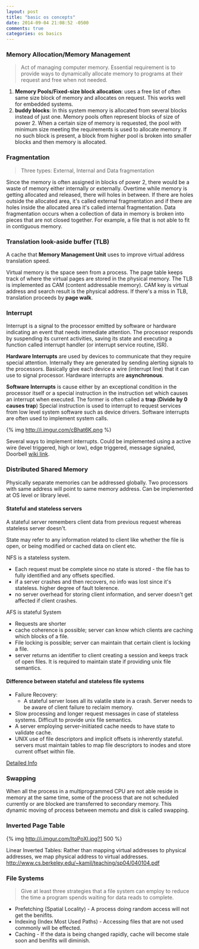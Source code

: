 ```yaml
---
layout: post
title: "basic os concepts"
date: 2014-09-04 21:08:52 -0500
comments: true
categories: os basics
---
```


### Memory Allocation/Memory Management

> Act of managing computer memory. Essential requirement is to provide ways to dynamically allocate memory to programs at their request and free when not needed.

1. **Memory Pools/Fixed-size block allocation**: uses a free list of often same size block of memory and allocates on request. This works well for embedded systems.
2. **buddy blocks**: In this system memory is allocated from several blocks instead of just one. Memory pools often represent blocks of size of power 2. When a certain size of memory is requested, the pool with minimum size meeting the requirements is used to allocate memory. If no such block is present, a block from higher pool is broken into smaller blocks and then memory is allocated.

### Fragmentation

> Three types: External, Internal and Data fragmentation

Since the memory is often assigned in blocks of power 2, there would be a waste of memory either internally or externally. Overtime while memory is getting allocated and released, there will holes in between. If there are holes outside the allocated area, it's called external fragmentation and if there are holes inside the allocated area it's called internal fragmentation.
Data fragmentation occurs when a collection of data in memory is broken into pieces that are not closed together. For example, a file that is not able to fit in contiguous memory.

### Translation look-aside buffer (TLB)

A cache that **Memory Management Unit** uses to improve virtual address translation speed.

Virtual memory is the space seen from a process. The page table keeps track of where the virtual pages are stored in the physical memory. The TLB is implemented as CAM (content addressable memory). CAM key is virtual address and search result is the physical address. If there's a miss in TLB, translation proceeds by **page walk**.

### Interrupt

Interrupt is a signal to the processor emitted by software or hardware indicating an event that needs immediate attention. The processor responds by suspending its current activities, saving its state and executing a function called interrupt handler (or interrupt service routine, ISR).

**Hardware Interrupts** are used by devices to communicate that they require special attention. Internally they are generated by sending alerting signals to the processors. Basically give each device a wire (interrupt line) that it can use to signal processor. Hardware interrupts are **asynchronous**.

**Software Interrupts** is cause either by an exceptional condition in the processor itself or a special instruction in the instruction set which causes an interrupt when executed. The former is often called a **trap** (**Divide by 0 causes trap**)
Special instruction is used to interrupt to request services from low level system software such as device drivers. Software interrupts are often used to implement system calls.

{% img http://i.imgur.com/cBhat6K.png %}

Several ways to implement interrupts. Could be implemented using a active wire (level triggered, high or low), edge triggered, message signaled, Doorbell [wiki link](http://en.wikipedia.org/wiki/Interrupt).

### Distributed Shared Memory

Physically separate memories can be addressed globally. Two processors with same address will point to same memory address. Can be implemented at OS level or library level.

#### Stateful and stateless servers

A stateful server remembers client data from previous request whereas stateless server doesn't.

State may refer to any information related to client like whether the file is open, or being modified or cached data on client etc.

NFS is a stateless system.
- Each request must be complete since no state is stored - the file has to fully identified and any offsets specified.
- if a server crashes and then recovers, no info was lost since it's stateless. higher degree of fault tolerence.
- no server overhead for storing client information, and server doesn't get affected if client crashes.


AFS is stateful System
- Requests are shorter
- cache coherence is possible; server can know which clients are caching which blocks of a file.
- File locking is possible; server can maintain that certain client is locking a file.
- server returns an identifier to client creating a session and keeps track of open files. It is required to maintain state if providing unix file semantics.


#### Difference between stateful and stateless file systems

- Failure Recovery:
    * A stateful server loses all its valatile state in a crash. Server needs to be aware of client failure to reclaim memory.
- Slow processing and longer request messages in case of stateless systems. Difficult to provide unix file semantics.
- A server employing server-iniitiated cache needs to have state to validate cache.
- UNIX use of file descriptors and implicit offsets is inherently stateful. servers must maintain tables to map file descriptors to inodes and store current offset within file.

[Detailed Info](http://www.cs.gmu.edu/~setia/cs571-F02/slides/lec9.pdf)

### Swapping

When all the process in a multiprogrammed CPU are not able reside in memory at the same time, some of the process that are not scheduled currently or are blocked are transferred to secondary memory. This dynamic moving of process between memotu and disk is called swapping.

### Inverted Page Table

{% img http://i.imgur.com/ItoPoXI.jpg?1 500 %}

Linear Inverted Tables: Rather than mapping virtual addresses to physical addresses, we map physical address to virtual addresses.
http://www.cs.berkeley.edu/~kamil/teaching/sp04/040104.pdf

### File Systems

> Give at least three strategies that a file system can employ to reduce the time a program spends waiting for data reads to complete.

* Prefetching (Spatial Locality) - A process doing random access will not get the benifits.
* Indexing (Index Most Used Paths) - Accessing files that are not used commonly will be effected.
* Caching - If the data is being changed rapidly, cache will become stale soon and benifits will diminish.
